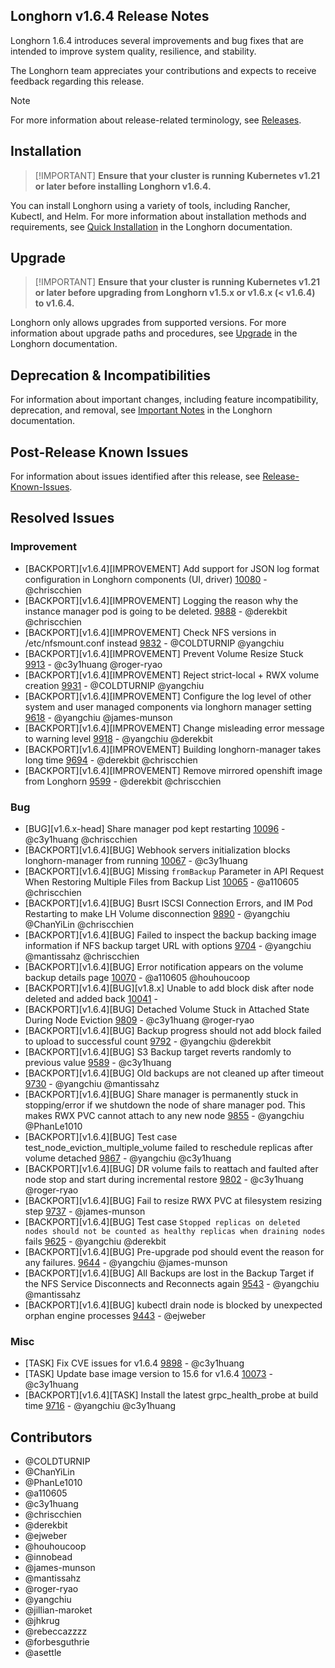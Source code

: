 ## Longhorn v1.6.4 Release Notes

Longhorn 1.6.4 introduces several improvements and bug fixes that are intended to improve system quality, resilience, and stability.

The Longhorn team appreciates your contributions and expects to receive feedback regarding this release.

> [!NOTE]
> For more information about release-related terminology, see [Releases](https://github.com/longhorn/longhorn#releases).

## Installation

>  [!IMPORTANT]
**Ensure that your cluster is running Kubernetes v1.21 or later before installing Longhorn v1.6.4.**

You can install Longhorn using a variety of tools, including Rancher, Kubectl, and Helm. For more information about installation methods and requirements, see [Quick Installation](https://longhorn.io/docs/1.6.4/deploy/install/) in the Longhorn documentation.

## Upgrade

>  [!IMPORTANT]
**Ensure that your cluster is running Kubernetes v1.21 or later before upgrading from Longhorn v1.5.x or v1.6.x (< v1.6.4) to v1.6.4.**

Longhorn only allows upgrades from supported versions. For more information about upgrade paths and procedures, see [Upgrade](https://longhorn.io/docs/1.6.4/deploy/upgrade/) in the Longhorn documentation.

## Deprecation & Incompatibilities

For information about important changes, including feature incompatibility, deprecation, and removal, see [Important Notes](https://longhorn.io/docs/1.6.4/deploy/important-notes/) in the Longhorn documentation.

## Post-Release Known Issues

For information about issues identified after this release, see [Release-Known-Issues](https://github.com/longhorn/longhorn/wiki/Release-Known-Issues).

## Resolved Issues

### Improvement
- [BACKPORT][v1.6.4][IMPROVEMENT] Add support for JSON log format configuration in Longhorn components (UI, driver) [10080](https://github.com/longhorn/longhorn/issues/10080) - @chriscchien
- [BACKPORT][v1.6.4][IMPROVEMENT] Logging the reason why the instance manager pod is going to be deleted. [9888](https://github.com/longhorn/longhorn/issues/9888) - @derekbit @chriscchien
- [BACKPORT][v1.6.4][IMPROVEMENT] Check NFS versions in /etc/nfsmount.conf instead [9832](https://github.com/longhorn/longhorn/issues/9832) - @COLDTURNIP @yangchiu
- [BACKPORT][v1.6.4][IMPROVEMENT] Prevent Volume Resize Stuck [9913](https://github.com/longhorn/longhorn/issues/9913) - @c3y1huang @roger-ryao
- [BACKPORT][v1.6.4][IMPROVEMENT] Reject strict-local + RWX volume creation [9931](https://github.com/longhorn/longhorn/issues/9931) - @COLDTURNIP @yangchiu
- [BACKPORT][v1.6.4][IMPROVEMENT] Configure the log level of other system and user managed components via longhorn manager setting [9618](https://github.com/longhorn/longhorn/issues/9618) - @yangchiu @james-munson
- [BACKPORT][v1.6.4][IMPROVEMENT] Change misleading error message to warning level [9918](https://github.com/longhorn/longhorn/issues/9918) - @yangchiu @derekbit
- [BACKPORT][v1.6.4][IMPROVEMENT] Building longhorn-manager takes long time [9694](https://github.com/longhorn/longhorn/issues/9694) - @derekbit @chriscchien
- [BACKPORT][v1.6.4][IMPROVEMENT] Remove mirrored openshift image from Longhorn [9599](https://github.com/longhorn/longhorn/issues/9599) - @derekbit @chriscchien

### Bug
- [BUG][v1.6.x-head] Share manager pod kept restarting [10096](https://github.com/longhorn/longhorn/issues/10096) - @c3y1huang @chriscchien
- [BACKPORT][v1.6.4][BUG] Webhook servers initialization blocks longhorn-manager from running [10067](https://github.com/longhorn/longhorn/issues/10067) - @c3y1huang
- [BACKPORT][v1.6.4][BUG] Missing `fromBackup` Parameter in API Request When Restoring Multiple Files from Backup List [10065](https://github.com/longhorn/longhorn/issues/10065) - @a110605 @chriscchien
- [BACKPORT][v1.6.4][BUG] Busrt ISCSI Connection Errors, and IM Pod Restarting to make LH Volume disconnection [9890](https://github.com/longhorn/longhorn/issues/9890) - @yangchiu @ChanYiLin @chriscchien
- [BACKPORT][v1.6.4][BUG] Failed to inspect the backup backing image information if NFS backup target URL with options [9704](https://github.com/longhorn/longhorn/issues/9704) - @yangchiu @mantissahz @chriscchien
- [BACKPORT][v1.6.4][BUG] Error notification appears on the volume backup details page [10070](https://github.com/longhorn/longhorn/issues/10070) - @a110605 @houhoucoop
- [BACKPORT][v1.6.4][BUG][v1.8.x] Unable to add block disk after node deleted and added back [10041](https://github.com/longhorn/longhorn/issues/10041) - 
- [BACKPORT][v1.6.4][BUG] Detached Volume Stuck in Attached State During Node Eviction [9809](https://github.com/longhorn/longhorn/issues/9809) - @c3y1huang @roger-ryao
- [BACKPORT][v1.6.4][BUG] Backup progress should not add block failed to upload to successful count [9792](https://github.com/longhorn/longhorn/issues/9792) - @yangchiu @derekbit
- [BACKPORT][v1.6.4][BUG] S3 Backup target reverts randomly to previous value [9589](https://github.com/longhorn/longhorn/issues/9589) - @c3y1huang
- [BACKPORT][v1.6.4][BUG] Old backups are not cleaned up after timeout [9730](https://github.com/longhorn/longhorn/issues/9730) - @yangchiu @mantissahz
- [BACKPORT][v1.6.4][BUG] Share manager is permanently stuck in stopping/error if we shutdown the node of share manager pod. This makes RWX PVC cannot attach to any new node [9855](https://github.com/longhorn/longhorn/issues/9855) - @yangchiu @PhanLe1010
- [BACKPORT][v1.6.4][BUG] Test case test_node_eviction_multiple_volume failed to reschedule replicas after volume detached [9867](https://github.com/longhorn/longhorn/issues/9867) - @yangchiu @c3y1huang
- [BACKPORT][v1.6.4][BUG] DR volume fails to reattach and faulted after node stop and start during incremental restore [9802](https://github.com/longhorn/longhorn/issues/9802) - @c3y1huang @roger-ryao
- [BACKPORT][v1.6.4][BUG] Fail to resize RWX PVC at filesystem resizing step [9737](https://github.com/longhorn/longhorn/issues/9737) - @james-munson
- [BACKPORT][v1.6.4][BUG] Test case `Stopped replicas on deleted nodes should not be counted as healthy replicas when draining nodes` fails [9625](https://github.com/longhorn/longhorn/issues/9625) - @yangchiu @derekbit
- [BACKPORT][v1.6.4][BUG] Pre-upgrade pod should event the reason for any failures. [9644](https://github.com/longhorn/longhorn/issues/9644) - @yangchiu @james-munson
- [BACKPORT][v1.6.4][BUG] All Backups are lost in the Backup Target if the NFS Service Disconnects and Reconnects again [9543](https://github.com/longhorn/longhorn/issues/9543) - @yangchiu @mantissahz
- [BACKPORT][v1.6.4][BUG] kubectl drain node is blocked by unexpected orphan engine processes [9443](https://github.com/longhorn/longhorn/issues/9443) - @ejweber

### Misc
- [TASK] Fix CVE issues for v1.6.4 [9898](https://github.com/longhorn/longhorn/issues/9898) - @c3y1huang
- [TASK] Update base image version to 15.6 for v1.6.4 [10073](https://github.com/longhorn/longhorn/issues/10073) - @c3y1huang
- [BACKPORT][v1.6.4][TASK] Install the latest grpc_health_probe at build time [9716](https://github.com/longhorn/longhorn/issues/9716) - @yangchiu @c3y1huang

## Contributors
- @COLDTURNIP 
- @ChanYiLin 
- @PhanLe1010 
- @a110605 
- @c3y1huang 
- @chriscchien 
- @derekbit 
- @ejweber 
- @houhoucoop 
- @innobead 
- @james-munson 
- @mantissahz 
- @roger-ryao 
- @yangchiu 
- @jillian-maroket
- @jhkrug 
- @rebeccazzzz
- @forbesguthrie
- @asettle